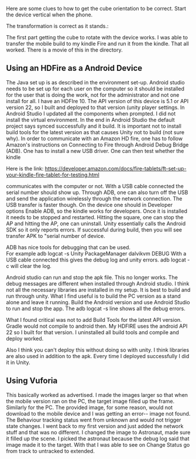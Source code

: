 Here are some clues to how to get the cube orientation to be correct.
Start the device vertical when the phone. 

The transformation is correct as it stands.:


The first part getting the cube to rotate with the device works.  I was able to
transfer the mobile build to my kindle Fire and run it from the kindle.  That all
worked.  There is a movie of this in the directory.  


Using an HDFire as a Android Device
-----------------------------------

The Java set up is as described in the environment set-up. Android studio needs to be
set up for each user on the computer so it should be installed for the user that is
doing the work, not for the administrator and not one install for all.  I have an
HDFIre 10.  The API version of this device is 5.1 or API version 22, so I built and
deployed to that version (unity player settings. In Android Studio I
updated all the components when prompted.  I did not install the virtual environment.
In the end in Android Studio the default project says synced successfully and it
build.  It is important not to install build tools for the latest version as that
causes Unity not to build (not sure why). In order to communicate with  an Amazon HD fire, one has
to follow Amazon's instructions on Connecting to Fire through Android Debug Bridge
(ADB).  One has to install a new USB driver.  One can then test whether the kindle

Here is the link:
https://developer.amazon.com/docs/fire-tablets/ft-set-up-your-kindle-fire-tablet-for-testing.html

communicates with the computer or not.  With a USB cable connected the serial number
should show up.  Through ADB, one can also turn off the USB
and send the application wirelessly through the network connection.  The USB transfer
is faster though.  On the device one should in Developer options Enable ADB, so the
kindle works for developers.  Once it is installed it needs to be stopped and
restarted. Hitting the square, one can stop the AP and hitting the AP, one can
uninstall.   Unity essentially calls the Android SDK so it only reports errors.
If successful during build, then you will see transfer APK to "serial number of
device.

ADB has nice tools for debugging that can be used.  
For example adb logcat -s Unity PackageManager dalvikvm DEBUG
With a USB cable connected this gives the debug log and unity errors.
adb logcat -c will clear the log.

Android studio can run and stop the apk file. This no longer works. The debug
messages are different when installed through Android studio.  I think not all the
necessary libraries are installed in my setup.  It is best to build and run through
unity. What I find useful
is to build the PC version as a stand alone and leave it running.  Build the Android
version and use Android Studio to run and stop the app. The adb logcat -s line shows
all the debug errors.

What I found critical was not to add Build Tools for the latest API version.  Gradle
would not compile to android then.  My HDFIRE uses the android API 22 so I built for
that version.  I uninstalled all build tools and compile and deploy worked. 

Also I think you can't deploy this without doing so with unity.  I think libraries
are also used in addition to the apk.  Every time I deployed successfully I did it in
Unity.


Using Vuforia
-------------

This basically worked as advertised.  I made the images larger so that when the
mobile version ran on the PC, the target image filled up the frame.  Similarly for
the PC.  The provided image, for some reason, would not download to the mobile device
and I was getting an error-- image not found.  The Behaviour tracking status went
from unknown and would not trigger state changes.  I went back to my first version
and just added the network stuff and that was no different.  I changed the image to
Astronaut, made sure it filled up the scene.  I picked the astronaut because the
debug log said that image made it to the target. With that I was able to see on
Change Status go from track to untracked to extended.


